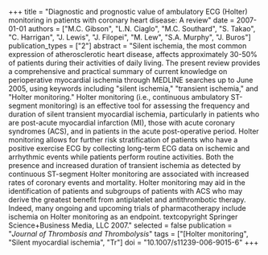 +++
title = "Diagnostic and prognostic value of ambulatory ECG (Holter) monitoring in patients with coronary heart disease: A review"
date = 2007-01-01
authors = ["M.C. Gibson", "L.N. Ciaglo", "M.C. Southard", "S. Takao", "C. Harrigan", "J. Lewis", "J. Filopei", "M. Lew", "S.A. Murphy", "J. Buros"]
publication_types = ["2"]
abstract = "Silent ischemia, the most common expression of atherosclerotic heart disease, affects approximately 30-50% of patients during their activities of daily living. The present review provides a comprehensive and practical summary of current knowledge on perioperative myocardial ischemia through MEDLINE searches up to June 2005, using keywords including \"silent ischemia,\" \"transient ischemia,\" and \"Holter monitoring.\" Holter monitoring (i.e., continuous ambulatory ST-segment monitoring) is an effective tool for assessing the frequency and duration of silent transient myocardial ischemia, particularly in patients who are post-acute myocardial infarction (MI), those with acute coronary syndromes (ACS), and in patients in the acute post-operative period. Holter monitoring allows for further risk stratification of patients who have a positive exercise ECG by collecting long-term ECG data on ischemic and arrhythmic events while patients perform routine activities. Both the presence and increased duration of transient ischemia as detected by continuous ST-segment Holter monitoring are associated with increased rates of coronary events and mortality. Holter monitoring may aid in the identification of patients and subgroups of patients with ACS who may derive the greatest benefit from antiplatelet and antithrombotic therapy. Indeed, many ongoing and upcoming trials of pharmacotherapy include ischemia on Holter monitoring as an endpoint. textcopyright Springer Science+Business Media, LLC 2007."
selected = false
publication = "*Journal of Thrombosis and Thrombolysis*"
tags = ["[Holter monitoring", "Silent myocardial ischemia", "Tr"]
doi = "10.1007/s11239-006-9015-6"
+++

